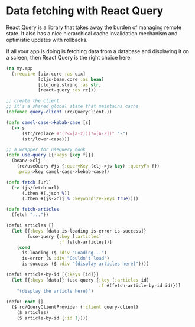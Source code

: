 # Data fetching with React Query

[React Query](https://tanstack.com/query/v3/) is a library that takes away the burden of managing remote state. It also has a nice hierarchical cache invalidation mechanism and optimistic updates with rollbacks.

If all your app is doing is fetching data from a database and displaying it on a screen, then React Query is the right choice here.

```clojure
(ns my.app
  (:require [uix.core :as uix]
            [cljs-bean.core :as bean]
            [clojure.string :as str]
            [react-query :as rc]))

;; create the client
;; it's a shared global state that maintains cache
(defonce query-client (rc/QueryClient.))

(defn camel-case->kebab-case [s]
  (-> s
      (str/replace #"(?<=[a-z])(?=[A-Z])" "-")
      (str/lower-case)))

;; a wrapper for useQuery hook
(defn use-query [{:keys [key f]}]
  (bean/->clj
    (rc/useQuery #js {:queryKey (clj->js key) :queryFn f})
    :prop->key camel-case->kebab-case))

(defn fetch [url]
  (-> (js/fetch url)
      (.then #(.json %))
      (.then #(js->clj % :keywordize-keys true))))

(defn fetch-articles
  (fetch "..."))

(defui articles []
  (let [{:keys [data is-loading is-error is-success]}
        (use-query {:key [:articles]
                    :f fetch-articles})]
    (cond
      is-loading ($ :div "Loading...")
      is-error ($ :div "Couldn't load")
      is-success ($ :div "{display articles here}"))))

(defui article-by-id [{:keys [id]}]
  (let [{:keys [data]} (use-query {:key [:articles id]
                                   :f #(fetch-article-by-id id)})]
    "{display the article here}")

(defui root []
  ($ rc/QueryClientProvider {:client query-client}
    ($ articles)
    ($ article-by-id {:id 1})))
```
